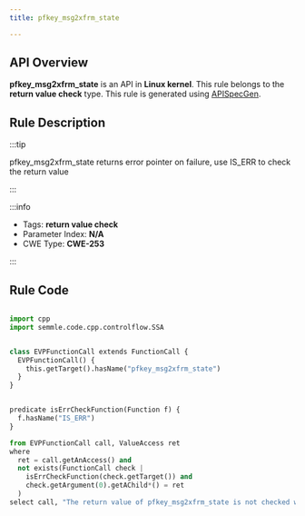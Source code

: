 ```yaml
---
title: pfkey_msg2xfrm_state

---
```



## API Overview
**pfkey_msg2xfrm_state** is an API in **Linux kernel**. This rule belongs to the **return value check** type. This rule is generated using [APISpecGen](../../tools/APISpecGen).
## Rule Description

:::tip

pfkey_msg2xfrm_state returns error pointer on failure, use IS_ERR to check the return value

:::

:::info

- Tags: **return value check**
- Parameter Index: **N/A**
- CWE Type: **CWE-253**

:::

## Rule Code
```python

import cpp
import semmle.code.cpp.controlflow.SSA


class EVPFunctionCall extends FunctionCall {
  EVPFunctionCall() {
    this.getTarget().hasName("pfkey_msg2xfrm_state")
  }
}


predicate isErrCheckFunction(Function f) {
  f.hasName("IS_ERR") 
}

from EVPFunctionCall call, ValueAccess ret
where
  ret = call.getAnAccess() and
  not exists(FunctionCall check |
    isErrCheckFunction(check.getTarget()) and
    check.getArgument(0).getAChild*() = ret
  )
select call, "The return value of pfkey_msg2xfrm_state is not checked with IS_ERR."
    
```